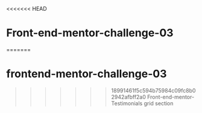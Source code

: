 <<<<<<< HEAD
# Front-end-mentor-challenge-03
=======
# frontend-mentor-challenge-03
>>>>>>> 18991461f5c594b75984c09fc8b02942afbff2a0
Front-end-mentor-Testimonials grid section
